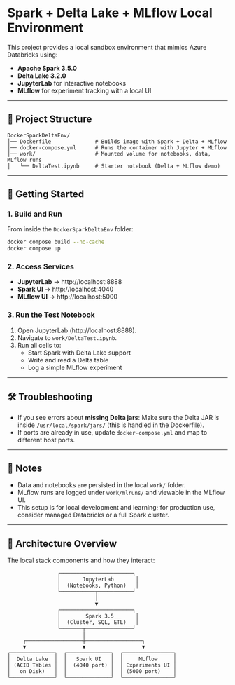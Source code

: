 # Spark + Delta Lake + MLflow Local Environment

This project provides a local sandbox environment that mimics Azure Databricks using:
- **Apache Spark 3.5.0**
- **Delta Lake 3.2.0**
- **JupyterLab** for interactive notebooks
- **MLflow** for experiment tracking with a local UI

---

## 📂 Project Structure
```
DockerSparkDeltaEnv/
│── Dockerfile              # Builds image with Spark + Delta + MLflow
│── docker-compose.yml      # Runs the container with Jupyter + MLflow
│── work/                   # Mounted volume for notebooks, data, MLflow runs
│   └── DeltaTest.ipynb     # Starter notebook (Delta + MLflow demo)
```

---

## 🚀 Getting Started

### 1. Build and Run
From inside the `DockerSparkDeltaEnv` folder:

```bash
docker compose build --no-cache
docker compose up
```

### 2. Access Services
- **JupyterLab** → http://localhost:8888  
- **Spark UI** → http://localhost:4040  
- **MLflow UI** → http://localhost:5000  

### 3. Run the Test Notebook
1. Open JupyterLab (http://localhost:8888).  
2. Navigate to `work/DeltaTest.ipynb`.  
3. Run all cells to:
   - Start Spark with Delta Lake support
   - Write and read a Delta table
   - Log a simple MLflow experiment

---

## 🛠 Troubleshooting

- If you see errors about **missing Delta jars**:
  Make sure the Delta JAR is inside `/usr/local/spark/jars/` (this is handled in the Dockerfile).
- If ports are already in use, update `docker-compose.yml` and map to different host ports.

---

## 📌 Notes
- Data and notebooks are persisted in the local `work/` folder.  
- MLflow runs are logged under `work/mlruns/` and viewable in the MLflow UI.  
- This setup is for local development and learning; for production use, consider managed Databricks or a full Spark cluster.

---

## 🔎 Architecture Overview
The local stack components and how they interact:

```text
                ┌───────────────────────┐
                │       JupyterLab       │
                │  (Notebooks, Python)   │
                └───────────┬───────────┘
                            │
                            ▼
                ┌───────────────────────┐
                │        Spark 3.5       │
                │  (Cluster, SQL, ETL)   │
                └───────┬───────────────┘
                        │
     ┌──────────────────┼──────────────────┐
     ▼                  ▼                  ▼
┌──────────────┐  ┌──────────────┐  ┌────────────────┐
│  Delta Lake  │  │   Spark UI   │  │     MLflow     │
│ (ACID Tables │  │  (4040 port) │  │ Experiments UI │
│   on Disk)   │  │              │  │ (5000 port)    │
└──────────────┘  └──────────────┘  └────────────────┘
``` 
